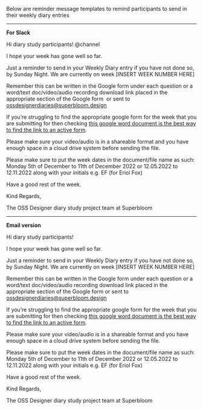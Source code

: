 Below are reminder message templates to remind participants to send in their weekly diary entries

---
**For Slack**

Hi diary study participants! @channel

I hope your week has gone well so far.

Just a reminder to send in your Weekly Diary entry if you have not done so, by Sunday Night. We are currently on week [INSERT WEEK NUMBER HERE]

Remember this can be written in the Google form under each question or a word/text doc/video/audio recording download link placed in the appropriate section of the Google form
 or sent to ossdesignerdiaries@superbloom.design

If you’re struggling to find the appropriate google form for the week that you are submitting for then checking [this google word document is the best way to find the link to an active form](https://docs.google.com/document/d/1j9uFvr4q6iRMXdI9MI0dMnspxsKiuNnmkuxqlndynAk/edit).

Please make sure your video/audio is in a shareable format and you have enough space in a cloud drive system before sending the file.

Please make sure to put the week dates in the document/file name as such: Monday 5th of December to 11th of December 2022 or 12.05.2022 to 12.11.2022 along with your initials e.g. EF (for Eriol Fox)

Have a good rest of the week.

Kind Regards,

The OSS Designer diary study project team at Superbloom

---

**Email version**

Hi diary study participants! 

I hope your week has gone well so far.

Just a reminder to send in your Weekly Diary entry if you have not done so, by Sunday Night. We are currently on week [INSERT WEEK NUMBER HERE]

Remember this can be written in the Google form under each question or a word/text doc/video/audio recording download link placed in the appropriate section of the Google form or sent to ossdesignerdiaries@superbloom.design

If you’re struggling to find the appropriate google form for the week that you are submitting for then checking [this google word document is the best way to find the link to an active form](https://docs.google.com/document/d/1j9uFvr4q6iRMXdI9MI0dMnspxsKiuNnmkuxqlndynAk/edit).

Please make sure your video/audio is in a shareable format and you have enough space in a cloud drive system before sending the file.

Please make sure to put the week dates in the document/file name as such: Monday 5th of December to 11th of December 2022 or 12.05.2022 to 12.11.2022 along with your initials e.g. EF (for Eriol Fox)

Have a good rest of the week.

Kind Regards,

The OSS Designer diary study project team at Superbloom
